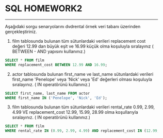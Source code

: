 # **SQL HOMEWORK2**
-----------------------------------------------------------------
Aşağıdaki sorgu senaryolarını dvdrental örnek veri tabanı üzerinden gerçekleştiriniz.
1. film tablosunda bulunan tüm sütunlardaki verileri replacement cost değeri 12.99 dan büyük eşit ve 16.99 küçük olma koşuluyla sıralayınız ( BETWEEN - AND yapısını kullanınız.)
```SQL
SELECT * FROM film 
WHERE replacement_cost BETWEEN 12.99 AND 16.99;
```
2. actor tablosunda bulunan first_name ve last_name sütunlardaki verileri first_name 'Penelope' veya 'Nick' veya 'Ed' değerleri olması koşuluyla sıralayınız. ( IN operatörünü kullanınız.)
```SQL
SELECT first_name, last_name FROM actor
WHERE first_name IN ('Penelope', 'Nick', 'Ed');
```
3. film tablosunda bulunan tüm sütunlardaki verileri rental_rate 0.99, 2.99, 4.99 VE replacement_cost 12.99, 15.99, 28.99 olma koşullarıyla sıralayınız. ( IN operatörünü kullanınız.)
```SQL
SELECT * FROM film
WHERE rental_rate IN (0.99, 2.99, 4.99) AND replacement_cost IN (12.99, 15.99, 28.99);
```
